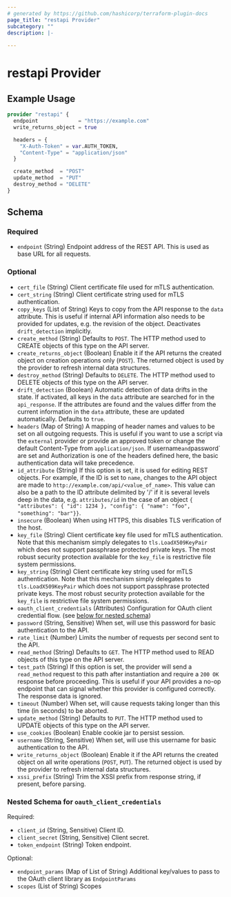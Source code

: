 ```yaml
---
# generated by https://github.com/hashicorp/terraform-plugin-docs
page_title: "restapi Provider"
subcategory: ""
description: |-
  
---
```


# restapi Provider



## Example Usage

```terraform
provider "restapi" {
  endpoint             = "https://example.com"
  write_returns_object = true

  headers = {
    "X-Auth-Token" = var.AUTH_TOKEN,
    "Content-Type" = "application/json"
  }

  create_method  = "POST"
  update_method  = "PUT"
  destroy_method = "DELETE"
}
```

<!-- schema generated by tfplugindocs -->
## Schema

### Required

- `endpoint` (String) Endpoint address of the REST API. This is used as base URL for all requests.

### Optional

- `cert_file` (String) Client certificate file used for mTLS authentication.
- `cert_string` (String) Client certificate string used for mTLS authentication.
- `copy_keys` (List of String) Keys to copy from the API response to the `data` attribute. This is useful if internal API information also needs to be provided for updates, e.g. the revision of the object. Deactivates `drift_detection` implicitly.
- `create_method` (String) Defaults to `POST`. The HTTP method used to CREATE objects of this type on the API server.
- `create_returns_object` (Boolean) Enable it if the API returns the created object on creation operations only (`POST`). The returned object is used by the provider to refresh internal data structures.
- `destroy_method` (String) Defaults to `DELETE`. The HTTP method used to DELETE objects of this type on the API server.
- `drift_detection` (Boolean) Automatic detection of data drifts in the state. If activated, all keys in the `data` attribute are searched for in the `api_response`. If the attributes are found and the values differ from the current information in the `data` attribute, these are updated automatically. Defaults to `true`.
- `headers` (Map of String) A mapping of header names and values to be set on all outgoing requests. This is useful if you want to use a script via the `external` provider or provide an approved token or change the default Content-Type from `application/json`. If username` and `password` are set and Authorization is one of the headers defined here, the basic authentication data will take precedence.
- `id_attribute` (String) If this option is set, it is used for editing REST objects. For example, if the ID is set to `name`, changes to the API object are made to `http://example.com/api/<value_of_name>`. This value can also be a path to the ID attribute delimited by '/' if it is several levels deep in the data, e.g. `attributes/id` in the case of an object `{ "attributes": { "id": 1234 }, "config": { "name": "foo", "something": "bar"}}`.
- `insecure` (Boolean) When using HTTPS, this disables TLS verification of the host.
- `key_file` (String) Client certificate key file used for mTLS authentication. Note that this mechanism simply delegates to `tls.LoadX509KeyPair` which does not support passphrase protected private keys. The most robust security protection available for the `key_file` is restrictive file system permissions.
- `key_string` (String) Client certificate key string used for mTLS authentication. Note that this mechanism simply delegates to `tls.LoadX509KeyPair` which does not support passphrase protected private keys. The most robust security protection available for the `key_file` is restrictive file system permissions.
- `oauth_client_credentials` (Attributes) Configuration for OAuth client credential flow. (see [below for nested schema](#nestedatt--oauth_client_credentials))
- `password` (String, Sensitive) When set, will use this password for basic authentication to the API.
- `rate_limit` (Number) Limits the number of requests per second sent to the API.
- `read_method` (String) Defaults to `GET`. The HTTP method used to READ objects of this type on the API server.
- `test_path` (String) If this option is set, the provider will send a `read_method` request to this path after instantiation and require a `200 OK` response before proceeding. This is useful if your API provides a no-op endpoint that can signal whether this provider is configured correctly. The response data is ignored.
- `timeout` (Number) When set, will cause requests taking longer than this time (in seconds) to be aborted.
- `update_method` (String) Defaults to `PUT`. The HTTP method used to UPDATE objects of this type on the API server.
- `use_cookies` (Boolean) Enable cookie jar to persist session.
- `username` (String, Sensitive) When set, will use this username for basic authentication to the API.
- `write_returns_object` (Boolean) Enable it if the API returns the created object on all write operations (`POST`, `PUT`). The returned object is used by the provider to refresh internal data structures.
- `xssi_prefix` (String) Trim the XSSI prefix from response string, if present, before parsing.

<a id="nestedatt--oauth_client_credentials"></a>
### Nested Schema for `oauth_client_credentials`

Required:

- `client_id` (String, Sensitive) Client ID.
- `client_secret` (String, Sensitive) Client secret.
- `token_endpoint` (String) Token endpoint.

Optional:

- `endpoint_params` (Map of List of String) Additional key/values to pass to the OAuth client library as `EndpointParams`
- `scopes` (List of String) Scopes
